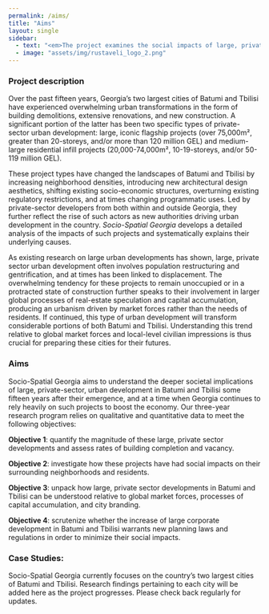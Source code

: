 ```yaml
---
permalink: /aims/
title: "Aims"
layout: single
sidebar:
  - text: "<em>The project examines the social impacts of large, private sector urban development in Batumi and Tbilisi. Socio-Spatial Georgia is funded by the Rustaveli National Science Foundation of Georgia under the grant program for fundamental research (grant number FR-18-862). The project is administered by Ivane Javakhishvili Tbilisi State University</em>"
  - image: "assets/img/rustaveli_logo_2.png"
---
```


### Project description

Over the past fifteen years, Georgia’s two largest cities of Batumi and Tbilisi have experienced overwhelming urban transformations in the form of building demolitions, extensive renovations, and new construction. A significant portion of the latter has been two specific types of private-sector urban development: large, iconic flagship projects (over 75,000m², greater than 20-storeys, and/or more than 120 million GEL) and medium-large residential infill projects (20,000-74,000m², 10-19-storeys, and/or 50-119 million  GEL). 

These project types have changed the landscapes of Batumi and Tbilisi by increasing neighborhood densities, introducing new architectural design aesthetics, shifting existing socio-economic structures, overturning existing regulatory restrictions, and at times changing programmatic uses. Led by private-sector developers from both within and outside Georgia, they further reflect the rise of such actors as new authorities driving urban development in the country. _Socio-Spatial Georgia_ develops a detailed analysis of the impacts of such projects and systematically explains their underlying causes.

As existing research on large urban developments has shown, large, private sector urban development often involves population restructuring and gentrification, and at times has been linked to displacement. The overwhelming tendency for these projects to remain unoccupied or in a protracted state of construction further speaks to their involvement in larger global processes of real-estate speculation and capital accumulation, producing an urbanism driven by market forces rather than the needs of residents. If continued, this type of urban development will transform considerable portions of both Batumi and Tbilisi. Understanding this trend relative to global market forces and local-level civilian impressions is thus crucial for preparing these cities for their futures.

### Aims

Socio-Spatial Georgia aims to understand the deeper societal implications of large, private-sector, urban development in Batumi and Tbilisi some fifteen years after their emergence, and at a time when Georgia continues to rely heavily on such projects to boost the economy. Our three-year research program relies on qualitative and quantitative data to meet the following objectives:
	
__Objective 1__: quantify the magnitude of these large, private sector developments and assess rates of building completion and vacancy. 

__Objective 2__: investigate how these projects have had social impacts on their surrounding neighborhoods and residents. 

__Objective 3__: unpack how large, private sector developments in Batumi and Tbilisi can be understood relative to global market forces, processes of capital accumulation, and city branding. 

__Objective 4__: scrutenize whether the increase of large corporate development in Batumi and Tbilisi warrants new planning laws and regulations in order to minimize their social impacts. 

### Case Studies:

Socio-Spatial Georgia currently focuses on the country’s two largest cities of Batumi and Tbilisi. Research findings pertaining to each city will be added here as the project progresses. Please check back regularly for updates.

